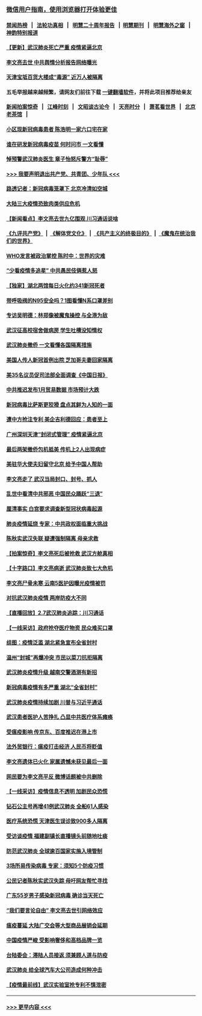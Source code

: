 ### [微信用户指南，使用浏览器打开体验更佳](https://github.com/gfw-breaker/banned-news1/blob/master/indexes/wechat-guide.md?t=0)
#### [禁闻热榜](热点新闻.md?t=0)  &nbsp;&nbsp;|&nbsp;&nbsp; [法轮功真相](https://github.com/gfw-breaker/truth/blob/master/README.md?t=0) &nbsp;&nbsp;|&nbsp;&nbsp; [明慧二十周年报告](https://github.com/gfw-breaker/mh-reports/blob/master/README.md?t=0) &nbsp;&nbsp;|&nbsp;&nbsp;[明慧期刊](https://github.com/gfw-breaker/mh-qikan) &nbsp;&nbsp;|&nbsp;&nbsp; [明慧海外之窗](https://github.com/gfw-breaker/mh-news/blob/master/README.md?t=0) &nbsp;&nbsp;|&nbsp;&nbsp; [神韵特别报道](https://github.com/gfw-breaker/mh-news/blob/master/shenyun.md?t=0)
#### [【更新】武汉肺炎死亡严重 疫情紧逼北京](../pages/nsc413/n11801312.md?t=02080922) 
#### [李文亮去世 中共舆情分析报告网络曝光](../pages/nsc413/n11852868.md?t=02080922) 
#### [天津宝坻百货大楼成“毒源” 近万人被隔离](../pages/nsc413/n11852839.md?t=02080922) 
#### 五毛举报越来越频繁，请网友们前往下载 [一键翻墙软件](https://github.com/gfw-breaker/ssr-accounts)，并将此项目推荐给亲友
#### [新闻拍案惊奇](https://github.com/gfw-breaker/banned-news1/blob/master/pages/link4.md) &nbsp;&nbsp;|&nbsp;&nbsp; [江峰时刻](https://github.com/gfw-breaker/banned-news1/blob/master/pages/link4.md) &nbsp;&nbsp;|&nbsp;&nbsp; [文昭谈古论今](https://github.com/gfw-breaker/banned-news1/blob/master/pages/link4.md) &nbsp;&nbsp;|&nbsp;&nbsp; [天亮时分](https://github.com/gfw-breaker/banned-news1/blob/master/pages/link4.md) &nbsp;&nbsp;|&nbsp;&nbsp; [萧茗看世界](https://github.com/gfw-breaker/banned-news1/blob/master/pages/link4.md) &nbsp;&nbsp;|&nbsp;&nbsp; [北京老茶馆](https://github.com/gfw-breaker/banned-news1/blob/master/pages/link4.md) &nbsp;&nbsp;|&nbsp;&nbsp; 
#### [小区现新冠病毒患者 陈浩明一家六口宅在家](../pages/nsc413/n11852799.md?t=02080922) 
#### [谁在研发新冠病毒疫苗 何时问市 一文看懂](../pages/nsc413/n11852840.md?t=02080922) 
#### [悼预警武汉肺炎医生 章子怡怒斥警方“耻辱”](../pages/nsc413/n11852148.md?t=02080922) 
#### [>>> 我要声明退出共产党、共青团、少年队 <<<](https://github.com/begood0513/goodnews/blob/master/quit/letter.md) 
#### [路透记者：新冠病毒笼罩下 北京冷清如空城](../pages/nsc413/n11852835.md?t=02080922) 
#### [大陆三大疫情恐致肉类供应危机](../pages/nsc413/n11852769.md?t=02080922) 
#### [【新闻看点】李文亮去世九亿围观 川习通话说啥](../pages/nsc413/n11852360.md?t=02080922) 
#### [《九评共产党》](https://github.com/begood0513/9ping.md/blob/master/README.md) &nbsp;|&nbsp; [《解体党文化》](../../../../jtdwh.md/blob/master/README.md)  &nbsp;|&nbsp; [《共产主义的终极目的》](../../../../gczydzjmd.md/blob/master/README.md) &nbsp;|&nbsp; [《魔鬼在统治我们的世界》](../../../../mgztzwmdsj.md/blob/master/README.md) 
#### [WHO发言被政治掌控 陈时中：世界的灾难](../pages/nsc413/n11851740.md?t=02080922) 
#### [“少看疫情多追星” 中共愚民伎俩惹人怒](../pages/nsc413/n11852499.md?t=02080922) 
#### [【独家】湖北两馆每日火化约341新冠死者](../pages/nsc413/n11845444.md?t=02080922) 
#### [带呼吸阀的N95安全吗？1图看懂N系口罩差别](../pages/nsc413/n11846752.md?t=02080922) 
#### [专访吴明德：林郑像被魔鬼操控 与全港为敌](../pages/nsc413/n11852734.md?t=02080922) 
#### [武汉征高校宿舍做病房 学生吐槽没知情权](../pages/nsc413/n11852555.md?t=02080922) 
#### [武汉肺炎撤侨 一文看懂各国隔离措施](../pages/nsc413/n11844216.md?t=02080922) 
#### [美国人传人新冠首例出院 芝加哥夫妻回家隔离](../pages/nsc413/n11852452.md?t=02080922) 
#### [美35名议员促司法部全面调查《中国日报》](../pages/nsc413/n11852435.md?t=02080922) 
#### [中共推迟发布1月贸易数据 市场预计大跌](../pages/nsc413/n11852380.md?t=02080922) 
#### [新冠病毒比萨斯更狡猾 盘点其鲜为人知的一面](../pages/nsc413/n11851114.md?t=02080922) 
#### [遭中方抢注专利 美企吉利德回应：患者至上](../pages/nsc413/n11852037.md?t=02080922) 
#### [广州深圳天津“封闭式管理” 疫情紧逼北京](../pages/nsc413/n11852246.md?t=02080922) 
#### [最后两架撤侨包机抵美 传机上2人出现病症](../pages/nsc413/n11852173.md?t=02080922) 
#### [美驻华大使夫妇留守北京 给予中国人帮助](../pages/nsc413/n11852165.md?t=02080922) 
#### [李文亮走了 武汉当局封口、封号、抓人](../pages/nsc413/n11852108.md?t=02080922) 
#### [乱世中看清中共邪恶 中国民众踊跃“三退”](../pages/nsc413/n11835515.md?t=02080922) 
#### [厘清事实 白宫要求调查新型冠状病毒起源](../pages/nsc413/n11852106.md?t=02080922) 
#### [肺炎疫情延烧 专家：中共政权面临重大挑战](../pages/nsc413/n11851884.md?t=02080922) 
#### [陈秋实武汉失联 疑遭强制隔离 母亲求救](../pages/nsc413/n11851944.md?t=02080922) 
#### [【拍案惊奇】李文亮死后被抢救 武汉方舱真相](../pages/nsc413/n11851958.md?t=02080922) 
#### [【十字路口】李文亮病逝 武汉肺炎致七大危机](../pages/nsc413/n11850690.md?t=02080922) 
#### [李文亮尸骨未寒 云南5医护因曝光疫情被罚](../pages/nsc413/n11851761.md?t=02080922) 
#### [对抗武汉肺炎疫情 两岸防疫大不同](../pages/nsc413/n11846318.md?t=02080922) 
#### [【直播回放】2.7武汉肺炎追踪：川习通话](../pages/nsc413/n11851802.md?t=02080922) 
#### [【一线采访】政府抢夺医疗物资 民众难买口罩](../pages/nsc413/n11851017.md?t=02080922) 
#### [组图：疫情泛滥 湖北紧急宣布全省封村](../pages/nsc413/n11851563.md?t=02080922) 
#### [温州“封城”再爆冲突 市民以菜刀抗拒隔离](../pages/nsc413/n11851538.md?t=02080922) 
#### [武汉肺炎疫情升级 越南交警酒测有新招](../pages/nsc413/n11851632.md?t=02080922) 
#### [新冠病毒疫情有多严重 湖北“全省封村”](../pages/nsc413/n11851296.md?t=02080922) 
#### [武汉肺炎疫情持续加剧 川普与习近平通话](../pages/nsc413/n11851613.md?t=02080922) 
#### [武汉患者医护人苦挣扎 凸显中共医疗体系瘫痪](../pages/nsc413/n11850083.md?t=02080922) 
#### [受瘟疫影响 传京东、百度推迟在港上市](../pages/nsc413/n11851409.md?t=02080922) 
#### [法外贸银行：瘟疫打击经济 人民币将贬值](../pages/nsc413/n11850538.md?t=02080922) 
#### [李文亮遗体已火化 家属遗憾未获见最后一面](../pages/nsc413/n11851128.md?t=02080922) 
#### [网民要为李文亮平反 微博话题被中共删除](../pages/nsc413/n11851177.md?t=02080922) 
#### [【一线采访】疫情信息不透明 加剧民众恐慌](../pages/nsc413/n11850699.md?t=02080922) 
#### [钻石公主号再增41例武汉肺炎 全船61人感染](../pages/nsc413/n11850401.md?t=02080922) 
#### [医疗系统恐慌 天津医生误诊致900多人隔离](../pages/nsc413/n11850609.md?t=02080922) 
#### [受访谈疫情 福建副镇长直播镜头前随地吐痰](../pages/nsc413/n11850758.md?t=02080922) 
#### [防范武汉肺炎 全球逾百国家实施入境管制](../pages/nsc413/n11850557.md?t=02080922) 
#### [3场所易传染病毒 专家：须知5个防疫习惯](../pages/nsc413/n11849662.md?t=02080922) 
#### [公民记者陈秋实武汉失踪 母吁网友帮忙寻找](../pages/nsc413/n11850638.md?t=02080922) 
#### [广东55岁男子感染新冠病毒 确诊当天死亡](../pages/nsc413/n11850590.md?t=02080922) 
#### [“我们要言论自由” 李文亮去世引网络效应](../pages/nsc413/n11850484.md?t=02080922) 
#### [瘟疫蔓延 大陆广交会等大型商品展销会延期](../pages/nsc413/n11850521.md?t=02080922) 
#### [中国疫情严峻 受影响奢侈和高档品牌一览](../pages/nsc413/n11850319.md?t=02080922) 
#### [台陆委会：滞陆人员接返 须兼顾人道与防疫](../pages/nsc413/n11850414.md?t=02080922) 
#### [武汉肺炎 给全球汽车大公司造成何种冲击](../pages/nsc413/n11850056.md?t=02080922) 
#### [【疫情最前线】武汉实验室抢专利不慎泄密](../pages/nsc413/n11850310.md?t=02080922) 

----
#### [ >>> 更早内容 <<< ](../indexes/nsc413-earlier.md)
